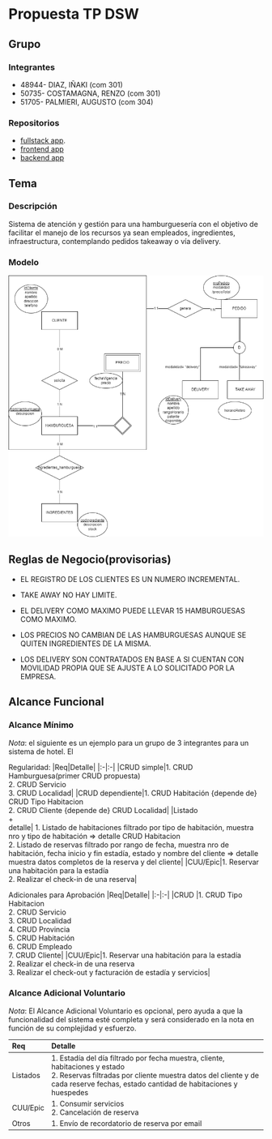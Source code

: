 # Propuesta TP DSW

## Grupo
### Integrantes
* 48944- DIAZ, IÑAKI (com 301)
* 50735- COSTAMAGNA, RENZO (com 301)
* 51705- PALMIERI, AUGUSTO (com 304)

### Repositorios
* [fullstack app](https://github.com/RenCostamagna/DSW-fullstack).
* [frontend app](https://github.com/RenCostamagna/DSW-frontend)
* [backend app](https://github.com/RenCostamagna/DSW-backend)


## Tema
### Descripción
Sistema de atención y gestión para una hamburguesería con el objetivo de  facilitar el manejo de los recursos ya sean empleados, ingredientes, infraestructura, contemplando pedidos  takeaway o vía delivery.

### Modelo
![](https://github.com/AugustoPalmieri/DSW2024-DIAZ-COSTAMAGNA-PALMIERI/blob/main/DERDSW.drawio.png)

## Reglas de Negocio(provisorias)

* EL REGISTRO DE LOS CLIENTES ES UN NUMERO INCREMENTAL.

* TAKE AWAY NO HAY LIMITE.

* EL DELIVERY COMO MAXIMO PUEDE LLEVAR 15 HAMBURGUESAS COMO MAXIMO.
 
* LOS PRECIOS NO CAMBIAN DE LAS HAMBURGUESAS AUNQUE SE QUITEN INGREDIENTES DE LA MISMA.

* LOS DELIVERY SON CONTRATADOS EN BASE A SI CUENTAN CON MOVILIDAD PROPIA QUE SE AJUSTE A LO SOLICITADO POR LA EMPRESA.

## Alcance Funcional 

### Alcance Mínimo

*Nota*: el siguiente es un ejemplo para un grupo de 3 integrantes para un sistema de hotel. El 

Regularidad:
|Req|Detalle|
|:-|:-|
|CRUD simple|1. CRUD Hamburguesa(primer CRUD propuesta)<br>2. CRUD Servicio<br>3. CRUD Localidad|
|CRUD dependiente|1. CRUD Habitación {depende de} CRUD Tipo Habitacion<br>2. CRUD Cliente {depende de} CRUD Localidad|
|Listado<br>+<br>detalle| 1. Listado de habitaciones filtrado por tipo de habitación, muestra nro y tipo de habitación => detalle CRUD Habitacion<br> 2. Listado de reservas filtrado por rango de fecha, muestra nro de habitación, fecha inicio y fin estadía, estado y nombre del cliente => detalle muestra datos completos de la reserva y del cliente|
|CUU/Epic|1. Reservar una habitación para la estadía<br>2. Realizar el check-in de una reserva|


Adicionales para Aprobación
|Req|Detalle|
|:-|:-|
|CRUD |1. CRUD Tipo Habitacion<br>2. CRUD Servicio<br>3. CRUD Localidad<br>4. CRUD Provincia<br>5. CRUD Habitación<br>6. CRUD Empleado<br>7. CRUD Cliente|
|CUU/Epic|1. Reservar una habitación para la estadía<br>2. Realizar el check-in de una reserva<br>3. Realizar el check-out y facturación de estadía y servicios|


### Alcance Adicional Voluntario

*Nota*: El Alcance Adicional Voluntario es opcional, pero ayuda a que la funcionalidad del sistema esté completa y será considerado en la nota en función de su complejidad y esfuerzo.

|Req|Detalle|
|:-|:-|
|Listados |1. Estadía del día filtrado por fecha muestra, cliente, habitaciones y estado <br>2. Reservas filtradas por cliente muestra datos del cliente y de cada reserve fechas, estado cantidad de habitaciones y huespedes|
|CUU/Epic|1. Consumir servicios<br>2. Cancelación de reserva|
|Otros|1. Envío de recordatorio de reserva por email|

